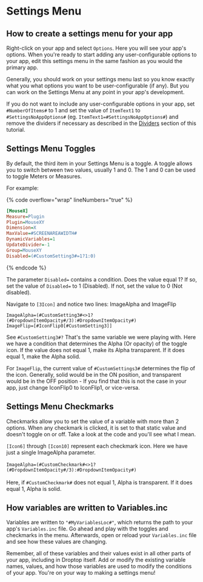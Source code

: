 # Settings Menu

## How to create a settings menu for your app

Right-click on your app and select `Options`. Here you will see your app's options. When you're ready to start adding any user-configurable options to your app, edit this settings menu in the same fashion as you would the primary app.

Generally, you should work on your settings menu last so you know exactly what you what options you want to be user-configurable (if any). But you can work on the Settings Menu at any point in your app's development.

If you do not want to include any user-configurable options in your app, set `#NumberOfItems#` to 1 and set the value of `ItemText1` to `#SettingsNoAppOptions#` (eg. `ItemText1=#SettingsNoAppOptions#`) and remove the dividers if necessary as described in the [Dividers](dividers.md) section of this tutorial.

## Settings Menu Toggles

By default, the third item in your Settings Menu is a toggle. A toggle allows you to switch between two values, usually 1 and 0. The 1 and 0 can be used to toggle Meters or Measures.

For example:

{% code overflow="wrap" lineNumbers="true" %}
```ini
[MouseX] 
Measure=Plugin 
Plugin=MouseXY 
Dimension=X 
MaxValue=#SCREENAREAWIDTH# 
DynamicVariables=1 
UpdateDivider=-1 
Group=MouseXY
Disabled=(#CustomSetting3#=1?1:0)
```
{% endcode %}

The parameter `Disabled=` contains a condition. Does the value equal 1? If so, set the value of `Disabled=` to 1 (Disabled). If not, set the value to 0 (Not disabled).

Navigate to `[3Icon]` and notice two lines: ImageAlpha and ImageFlip

`ImageAlpha=(#CustomSetting3#<>1?(#DropdownItemOpacity#/3):#DropdownItemOpacity#)` \
`ImageFlip=[#IconFlip0[#CustomSetting3]]`

See `#CustomSetting3#?` That's the same variable we were playing with. Here we have a condition that determines the Alpha (Or opacity) of the toggle icon. If the value does not equal 1, make its Alpha transparent. If it does equal 1, make the Alpha solid.

For `ImageFlip`, the current value of `#CustomSettings3#` determines the flip of the icon. Generally, solid would be in the ON position, and transparent would be in the OFF position - If you find that this is not the case in your app, just change IconFlip0 to IconFlip1, or vice-versa.

## Settings Menu Checkmarks

Checkmarks allow you to set the value of a variable with more than 2 options. When any checkmark is clicked, it is set to that static value and doesn't toggle on or off. Take a look at the code and you'll see what I mean.

`[Icon6]` through `[Icon10]` represent each checkmark icon. Here we have just a single ImageAlpha parameter. \
\
`ImageAlpha=(#CustomCheckmark#<>1?(#DropdownItemOpacity#/3):#DropdownItemOpacity#)`\
\
Here, if `#CustomCheckmark#` does not equal 1, Alpha is transparent. If it does equal 1, Alpha is solid.

## How variables are written to Variables.inc

Variables are written to `"#MyVariablesLoc#"`, which returns the path to your app's `Variables.inc` file. Go ahead and play with the toggles and checkmarks in the menu. Afterwards, open or reload your `Variables.inc` file and see how these values are changing.

Remember, all of these variables and their values exist in all other parts of your app, including in Droptop itself. Add or modify the existing variable names, values, and how those variables are used to modify the conditions of your app. You're on your way to making a settings menu!
